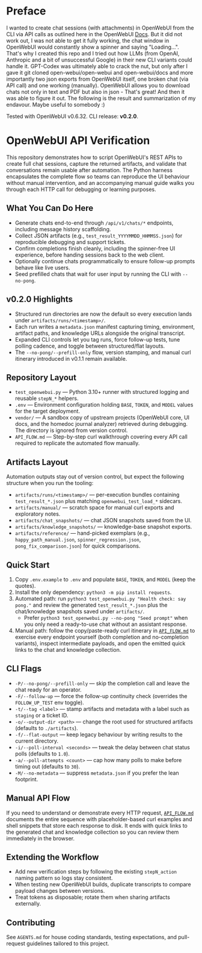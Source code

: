 # Preface
I wanted to create chat sessions (with attachments) in OpenWebUI from the CLI via API calls as outlined here in the OpenWebUI [Docs](https://docs.openwebui.com/tutorials/integrations/backend-controlled-ui-compatible-flow). But it did not work out, I was not able to get it fully working, the chat window in OpenWebUI would constantly show a spinner and saying "Loading...". That's why I created this repo and I tried out how LLMs (from OpenAI, Anthropic and a bit of unsuccessful Google) in their new CLI variants could handle it. GPT-Codex was ultimately able to crack the nut, but only after I gave it git cloned open-webui/open-webui and open-webui/docs and more importantly two json exports from OpenWebUI itself, one broken chat (via API call) and one working (manually). OpenWebUI allows you to download chats not only in text and PDF but also in json - That's great! And then it was able to figure it out. The following is the result and summarization of my endavour. Maybe useful to somebody :)

Tested with OpenWebUI v0.6.32. CLI release: **v0.2.0**.

# OpenWebUI API Verification

This repository demonstrates how to script OpenWebUI's REST APIs to create full chat sessions, capture the returned artifacts, and validate that conversations remain usable after automation. The Python harness encapsulates the complete flow so teams can reproduce the UI behaviour without manual intervention, and an accompanying manual guide walks you through each HTTP call for debugging or learning purposes.

## What You Can Do Here
- Generate chats end-to-end through `/api/v1/chats/*` endpoints, including message history scaffolding.
- Collect JSON artifacts (e.g., `test_result_YYYYMMDD_HHMMSS.json`) for reproducible debugging and support tickets.
- Confirm completions finish cleanly, including the spinner-free UI experience, before handing sessions back to the web client.
- Optionally continue chats programmatically to ensure follow-up prompts behave like live users.
- Seed prefilled chats that wait for user input by running the CLI with `--no-pong`.

## v0.2.0 Highlights
- Structured run directories are now the default so every execution lands under `artifacts/runs/<timestamp>/`.
- Each run writes a `metadata.json` manifest capturing timing, environment, artifact paths, and knowledge URLs alongside the original transcript.
- Expanded CLI controls let you tag runs, force follow-up tests, tune polling cadence, and toggle between structured/flat layouts.
- The `--no-pong/--prefill-only` flow, version stamping, and manual curl itinerary introduced in v0.1.1 remain available.

## Repository Layout
- `test_openwebui.py` — Python 3.10+ runner with structured logging and reusable `stepN_*` helpers.
- `.env` — Environment configuration holding `BASE`, `TOKEN`, and `MODEL` values for the target deployment.
- `vendor/` — A sandbox copy of upstream projects (OpenWebUI core, UI docs, and the homedoc journal analyzer) retrieved during debugging. The directory is ignored from version control.
- `API_FLOW.md` — Step-by-step curl walkthrough covering every API call required to replicate the automated flow manually.

## Artifacts Layout
Automation outputs stay out of version control, but expect the following structure when you run the tooling:
- `artifacts/runs/<timestamp>/` — per-execution bundles containing `test_result_*.json` plus matching `openwebui_test_load_*` sidecars.
- `artifacts/manual/` — scratch space for manual curl exports and exploratory notes.
- `artifacts/chat_snapshots/` — chat JSON snapshots saved from the UI.
- `artifacts/knowledge_snapshots/` — knowledge-base snapshot exports.
- `artifacts/reference/` — hand-picked exemplars (e.g., `happy_path_manual.json`, `spinner_regression.json`, `pong_fix_comparison.json`) for quick comparisons.

## Quick Start
1. Copy `.env.example` to `.env` and populate `BASE`, `TOKEN`, and `MODEL` (keep the quotes).
2. Install the only dependency: `python3 -m pip install requests`.
3. Automated path: run `python3 test_openwebui.py "Health check: say pong."` and review the generated `test_result_*.json` plus the chat/knowledge snapshots saved under `artifacts/`.
   - Prefer `python3 test_openwebui.py --no-pong "Seed prompt"` when you only need a ready-to-use chat without an assistant response.
4. Manual path: follow the copy/paste-ready curl itinerary in [`API_FLOW.md`](./API_FLOW.md) to exercise every endpoint yourself (both completion and no-completion variants), inspect intermediate payloads, and open the emitted quick links to the chat and knowledge collection.

## CLI Flags
- `-P/--no-pong/--prefill-only` — skip the completion call and leave the chat ready for an operator.
- `-F/--follow-up` — force the follow-up continuity check (overrides the `FOLLOW_UP_TEST` env toggle).
- `-t/--tag <label>` — stamp artifacts and metadata with a label such as `staging` or a ticket ID.
- `-o/--output-dir <path>` — change the root used for structured artifacts (defaults to `./artifacts`).
- `-f/--flat-output` — keep legacy behaviour by writing results to the current directory.
- `-i/--poll-interval <seconds>` — tweak the delay between chat status polls (defaults to `1.0`).
- `-a/--poll-attempts <count>` — cap how many polls to make before timing out (defaults to `30`).
- `-M/--no-metadata` — suppress `metadata.json` if you prefer the lean footprint.

## Manual API Flow
If you need to understand or demonstrate every HTTP request, [`API_FLOW.md`](./API_FLOW.md) documents the entire sequence with placeholder-based curl examples and shell snippets that store each response to disk. It ends with quick links to the generated chat and knowledge collection so you can review them immediately in the browser.

## Extending the Workflow
- Add new verification steps by following the existing `stepN_action` naming pattern so logs stay consistent.
- When testing new OpenWebUI builds, duplicate transcripts to compare payload changes between versions.
- Treat tokens as disposable; rotate them when sharing artifacts externally.

## Contributing
See `AGENTS.md` for house coding standards, testing expectations, and pull-request guidelines tailored to this project.
